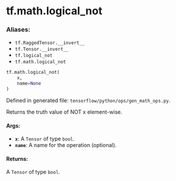 <div itemscope itemtype="http://developers.google.com/ReferenceObject">
<meta itemprop="name" content="tf.math.logical_not" />
<meta itemprop="path" content="Stable" />
</div>

# tf.math.logical_not

### Aliases:

* `tf.RaggedTensor.__invert__`
* `tf.Tensor.__invert__`
* `tf.logical_not`
* `tf.math.logical_not`

``` python
tf.math.logical_not(
    x,
    name=None
)
```



Defined in generated file: `tensorflow/python/ops/gen_math_ops.py`.

Returns the truth value of NOT x element-wise.

#### Args:

* <b>`x`</b>: A `Tensor` of type `bool`.
* <b>`name`</b>: A name for the operation (optional).


#### Returns:

A `Tensor` of type `bool`.